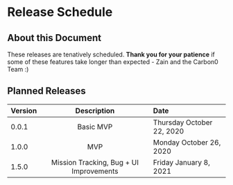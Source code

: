 # Release Schedule

## About this Document
These releases are tenatively scheduled. **Thank you for your patience** if some of these features take longer than expected  - Zain and the Carbon0 Team :)

## Planned Releases
| Version       | Description   | Date  |
| ------------- |:-------------:| :-----|
| 0.0.1         | Basic MVP |  Thursday October 22, 2020 |
| 1.0.0         | MVP |  Monday October 26, 2020 |
| 1.5.0         | Mission Tracking, Bug + UI Improvements |  Friday January 8, 2021 |


